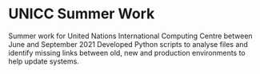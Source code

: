 # UNICC Summer Work

Summer work for United Nations International Computing Centre between June and September 2021
Developed Python scripts to analyse files and identify missing links between old, new and production environments to help update systems.
